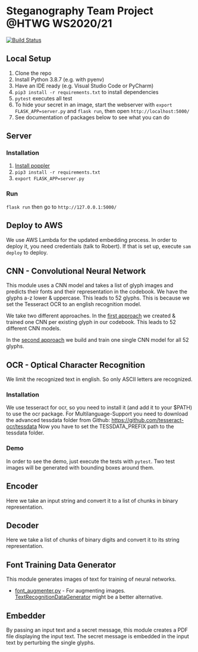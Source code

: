 # Steganography Team Project @HTWG WS2020/21
[![Build Status](https://travis-ci.com/steganographie-HTWG/steganographie.svg?branch=master)](https://travis-ci.com/github/steganographie-HTWG/steganographie)

## Local Setup
1. Clone the repo
2. Install Python 3.8.7 (e.g. with pyenv)
3. Have an IDE ready (e.g. Visual Studio Code or PyCharm)
4. `pip3 install -r requirements.txt` to install dependencies
5. `pytest` executes all test
6. To hide your secret in an image, start the webserver with `export FLASK_APP=server.py` and `flask run`, then open `http://localhost:5000/`
7. See documentation of packages below to see what you can do

## Server
### Installation
1. [Install poppler](https://github.com/Belval/pdf2image#how-to-install)
2. `pip3 install -r requirements.txt`
3. `export FLASK_APP=server.py`

### Run
`flask run` then go to `http://127.0.0.1:5000/`

## Deploy to AWS
We use AWS Lambda for the updated embedding process. In order to deploy it, you need credentials (talk to Robert).
If that is set up, execute `sam deploy` to deploy.

## CNN - Convolutional Neural Network

This module uses a CNN model and takes a list of glyph images and predicts their fonts and their representation in the codebook.
We have the glyphs a-z lower & uppercase. This leads to 52 glyphs. This is because we set the Tesseract OCR to an english recognition model.

We take two different approaches. In the [first approach](https://github.com/steganographie-HTWG/steganographie/wiki/CNN#model-per-glyph) we created & trained one CNN per existing glyph in our codebook. This leads to 52 different CNN models.

In the [second approach](https://github.com/steganographie-HTWG/steganographie/wiki/CNN#single-model) we build and train one single CNN model for all 52 glyphs.

## OCR - Optical Character Recognition

We limit the recognized text in english. So only ASCII letters are recognized.

### Installation
We use tesseract for ocr, so you need to install it (and add it to your $PATH) to use the ocr package.
For Multilanguage-Support you need to download the advanced tessdata folder from Github: https://github.com/tesseract-ocr/tessdata
Now you have to set the TESSDATA_PREFIX path to the tessdata folder.
### Demo
In order to see the demo, just execute the tests with `pytest`. Two test images will be generated with bounding boxes around them.

## Encoder
Here we take an input string and convert it to a list of chunks in binary representation.

## Decoder
Here we take a list of chunks of binary digits and convert it to its string representation.

## Font Training Data Generator
This module generates images of text for training of neural networks.
- [font_augmenter.py](font_trainingsdata_generator/font_augmenter.py) - For augmenting images. [TextRecognitionDataGenerator](https://github.com/Belval/TextRecognitionDataGenerator) might be a better alternative.

## Embedder
By passing an input text and a secret message, this module creates a PDF file displaying the input text.
The secret message is embedded in the input text by perturbing the single glyphs.
